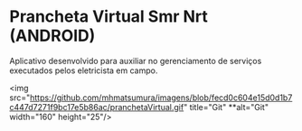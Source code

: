 # Prancheta Virtual Smr Nrt (ANDROID)
Aplicativo desenvolvido para auxiliar no gerenciamento de serviços executados pelos eletricista em campo.

<div>
 
   <img src="https://github.com/mhmatsumura/imagens/blob/fecd0c604e15d0d1b7c447d7271f9bc17e5b86ac/pranchetaVirtual.gif" title="Git" **alt="Git" width="160" height="25"/>
</div>
